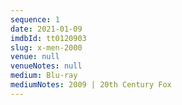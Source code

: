 ```yaml
---
sequence: 1
date: 2021-01-09
imdbId: tt0120903
slug: x-men-2000
venue: null
venueNotes: null
medium: Blu-ray
mediumNotes: 2009 | 20th Century Fox
---
```


